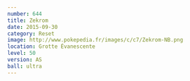 ```yaml
---
number: 644
title: Zekrom
date: 2015-09-30
category: Reset
image: http://www.pokepedia.fr/images/c/c7/Zekrom-NB.png
location: Grotte Évanescente
level: 50
version: AS
ball: ultra
---
```

